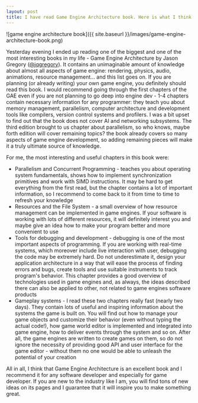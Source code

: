 ```yaml
---
layout: post
title: I have read Game Engine Architecture book. Here is what I think about it
---
```


![game engine architecture book]({{ site.baseurl }}/images/game-engine-architecture-book.png)

Yesterday evening I ended up reading one of the biggest and one of the most interesting books in my life - Game Engine Architecture by Jason Gregory ([@jqgregory](https://twitter.com/jqgregory)). It contains an unimaginable amount of knowledge about almost all aspects of game engine: rendering, physics, audio, animations, resource management... and this list goes on. If you are planning (or already writing) your own game engine, you definitely should read this book. I would recommend going through the first chapters of the GAE even if you are not planning to go deep into engine dev - 1-4 chapters contain necessary information for any programmer: they teach you about memory management, parallelism, computer architecture and development tools like compilers, version control systems and profilers. I was a bit upset to find out that the book does not cover AI and networking subsystems. The third edition brought to us chapter about parallelism, so who knows, maybe forth edition will cover remaining topics? the book already covers so many aspects of game engine development, so adding remaining pieces will make it a truly ultimate source of knowledge.

For me, the most interesting and useful chapters in this book were: 

- Parallelism and Concurrent Programming - teaches you about operating system fundamentals, shows how to implement synchronization primitives and work with SIMD instructions. It may be hard to get everything from the first read, but the chapter contains a lot of important information, so I recommend to come back to it from time to time to refresh your knowledge
- Resources and the File System - a small overview of how resource management can be implemented in game engines. If your software is working with lots of different resources, it will definitely interest you and maybe give an idea how to make your program better and more convenient to use
- Tools for debugging and development - debugging is one of the most important aspects of programming. If you are working with real-time systems, which moreover include live interaction with user, debugging the code may be extremely hard. Do not underestimate it, design your application architecture in a way that will ease the process of finding errors and bugs, create tools and use suitable instruments to track program's behavior. This chapter provides a good overview of technologies used in game engines and, as always, the ideas described there can also be applied to other, not related to game engines software products
- Gameplay systems - I read these two chapters really fast (nearly two days). They contain lots of useful and inspiring information about the systems the game is built on. You will find out how to manage your game objects and customize their behavior (even without typing the actual code!), how game world editor is implemented and integrated into game engine, how to deliver events through the system and so on. After all, the game engines are written to create games on them, so do not ignore the necessity of providing good API and user interface for the game editor - without them no one would be able to unleash the potential of your creation

All in all, I think that Game Engine Architecture is an excellent book and I recommend it for any software developer and especially for game developer. If you are new to the industry like I am, you will find tons of new ideas on its pages and I guarantee that it will inspire you to make something great.
